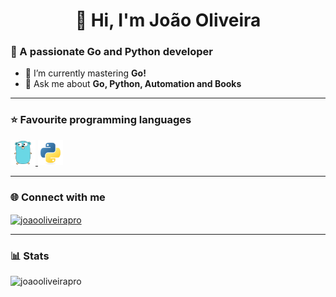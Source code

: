 <h1 align="center">👋 Hi, I'm João Oliveira</h1>
<h3>🤩 A passionate Go and Python developer</h3>

- 🌱 I’m currently mastering **Go!**
- 💬 Ask me about **Go, Python, Automation and Books**
<hr>

<h3 align="left">⭐ Favourite programming languages</h3>

<p align="left">
  <a href="https://golang.org" target="_blank" rel="noreferrer"> <img src="https://raw.githubusercontent.com/devicons/devicon/master/icons/go/go-original.svg" alt="go" width="40" height="40"/> </a>
  <a href="https://www.python.org" target="_blank" rel="noreferrer"> <img src="https://raw.githubusercontent.com/devicons/devicon/master/icons/python/python-original.svg" alt="python" width="40" height="40"/> </a>
</p>

<hr>

<h3 align="left">🌐 Connect with me</h3>
<p align="left">
<a href="https://linkedin.com/in/joaooliveirapro" target="blank"><img align="center" src="https://raw.githubusercontent.com/rahuldkjain/github-profile-readme-generator/master/src/images/icons/Social/linked-in-alt.svg" alt="joaooliveirapro" height="30" width="40" /></a>
</p>

<hr>

<h3>📊 Stats</h3>
<p><img align="left" src="https://github-readme-stats.vercel.app/api/top-langs?username=joaooliveirapro&show_icons=true&locale=en&layout=compact" alt="joaooliveirapro" /></p>
